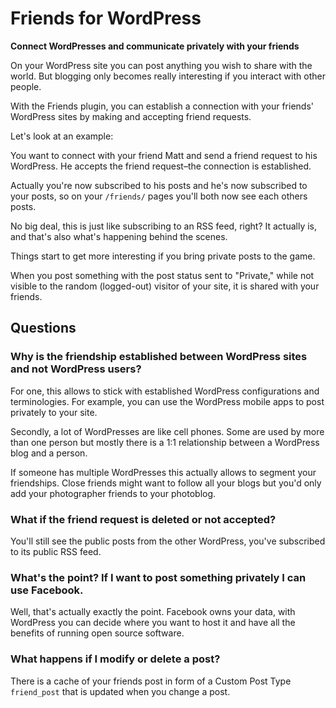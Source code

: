 # Friends for WordPress

**Connect WordPresses and communicate privately with your friends**

On your WordPress site you can post anything you wish to share with the world. But blogging only becomes really interesting if you interact with other people.

With the Friends plugin, you can establish a connection with your friends' WordPress sites by making and accepting friend requests.

Let's look at an example:

You want to connect with your friend Matt and send a friend request to his WordPress. He accepts the friend request–the connection is established.

Actually you're now subscribed to his posts and he's now subscribed to your posts, so on your `/friends/` pages you'll both now see each others posts.

No big deal, this is just like subscribing to an RSS feed, right? It actually is, and that's also what's happening behind the scenes.

Things start to get more interesting if you bring private posts to the game.

When you post something with the post status sent to "Private," while not visible to the random (logged-out) visitor of your site, it is shared with your friends.

## Questions

### Why is the friendship established between WordPress sites and not WordPress users?

For one, this allows to stick with established WordPress configurations and terminologies. For example, you can use the WordPress mobile apps to post privately to your site.

Secondly, a lot of WordPresses are like cell phones. Some are used by more than one person but mostly there is a 1:1 relationship between a WordPress blog and a person.

If someone has multiple WordPresses this actually allows to segment your friendships. Close friends might want to follow all your blogs but you'd only add your photographer friends to your photoblog.

### What if the friend request is deleted or not accepted?

You'll still see the public posts from the other WordPress, you've subscribed to its public RSS feed.

### What's the point? If I want to post something privately I can use Facebook.

Well, that's actually exactly the point. Facebook owns your data, with WordPress you can decide where you want to host it and have all the benefits of running open source software.

### What happens if I modify or delete a post?

There is a cache of your friends post in form of a Custom Post Type `friend_post` that is updated when you change a post.
